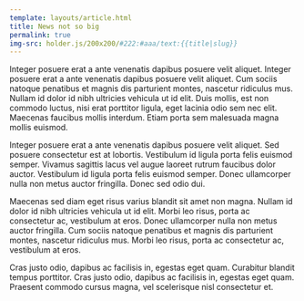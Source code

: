 ```yaml
---
template: layouts/article.html
title: News not so big
permalink: true
img-src: holder.js/200x200/#222:#aaa/text:{{title|slug}}
---
```


Integer posuere erat a ante venenatis dapibus posuere velit aliquet. Integer posuere erat a ante venenatis dapibus posuere velit aliquet. Cum sociis natoque penatibus et magnis dis parturient montes, nascetur ridiculus mus. Nullam id dolor id nibh ultricies vehicula ut id elit. Duis mollis, est non commodo luctus, nisi erat porttitor ligula, eget lacinia odio sem nec elit. Maecenas faucibus mollis interdum. Etiam porta sem malesuada magna mollis euismod.

Integer posuere erat a ante venenatis dapibus posuere velit aliquet. Sed posuere consectetur est at lobortis. Vestibulum id ligula porta felis euismod semper. Vivamus sagittis lacus vel augue laoreet rutrum faucibus dolor auctor. Vestibulum id ligula porta felis euismod semper. Donec ullamcorper nulla non metus auctor fringilla. Donec sed odio dui.

Maecenas sed diam eget risus varius blandit sit amet non magna. Nullam id dolor id nibh ultricies vehicula ut id elit. Morbi leo risus, porta ac consectetur ac, vestibulum at eros. Donec ullamcorper nulla non metus auctor fringilla. Cum sociis natoque penatibus et magnis dis parturient montes, nascetur ridiculus mus. Morbi leo risus, porta ac consectetur ac, vestibulum at eros.

Cras justo odio, dapibus ac facilisis in, egestas eget quam. Curabitur blandit tempus porttitor. Cras justo odio, dapibus ac facilisis in, egestas eget quam. Praesent commodo cursus magna, vel scelerisque nisl consectetur et.
